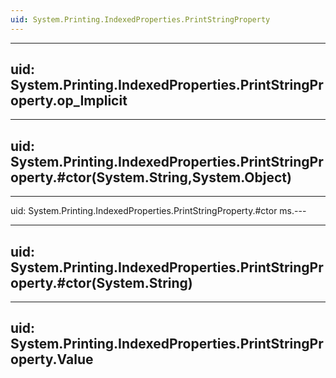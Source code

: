 ```yaml
---
uid: System.Printing.IndexedProperties.PrintStringProperty
---
```


---
uid: System.Printing.IndexedProperties.PrintStringProperty.op_Implicit
---

---
uid: System.Printing.IndexedProperties.PrintStringProperty.#ctor(System.String,System.Object)
---

---
uid: System.Printing.IndexedProperties.PrintStringProperty.#ctor
ms.---

---
uid: System.Printing.IndexedProperties.PrintStringProperty.#ctor(System.String)
---

---
uid: System.Printing.IndexedProperties.PrintStringProperty.Value
---
